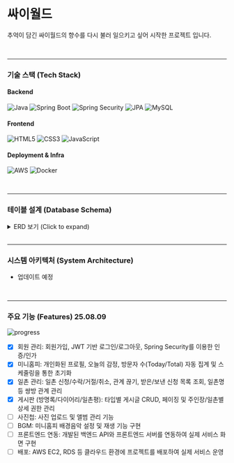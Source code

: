 # 싸이월드

추억이 담긴 싸이월드의 향수를 다시 불러 일으키고 싶어 시작한 프로젝트 입니다.

<br>

---

### 기술 스택 (Tech Stack)

#### Backend
<p>
    <img alt="Java" src="https://img.shields.io/badge/java-B3CCE8?style=flat-square&logo=OpenJDK&logoColor=white">
    <img alt="Spring Boot" src="https://img.shields.io/badge/Spring Boot-6DB33F?style=flat-square&logo=Spring&logoColor=white"/>
    <img alt="Spring Security" src="https://img.shields.io/badge/Spring Security-6DB33F?style=flat-square&logo=Spring&logoColor=white"/>
    <img alt="JPA" src="https://img.shields.io/badge/JPA-A8D8EA?style=flat-square&logo=Hibernate&logoColor=white"/>
    <img alt="MySQL" src="https://img.shields.io/badge/MySQL-F29111?style=flat-square&logo=MySQL&logoColor=white">
</p>

#### Frontend
<p>
    <img alt="HTML5" src="https://img.shields.io/badge/HTML5-FFB3BA?style=flat-square&logo=HTML5&logoColor=white">
    <img alt="CSS3" src="https://img.shields.io/badge/CSS3-BAFFC9?style=flat-square&logo=CSS3&logoColor=white">
    <img alt="JavaScript" src="https://img.shields.io/badge/JavaScript-FFFFBA?style=flat-square&logo=JavaScript&logoColor=black">
</p>


#### Deployment & Infra
<p>
    <img alt="AWS" src="https://img.shields.io/badge/AWS-FFD47F?style=flat-square&logo=amazonaws&logoColor=white">
    <img alt="Docker" src="https://img.shields.io/badge/Docker-2496ED?style=flat-square&logo=Docker&logoColor=white"/>
</p>

<br>

---

### 테이블 설계 (Database Schema)

<details>
  <summary>ERD 보기 (Click to expand)</summary>
  <img alt="ERD" src="erd/cyworld_erd_20250719_v01.png" />
</details>

<br>

---

### 시스템 아키텍처 (System Architecture)
- 업데이트 예정

<br>

---

### 주요 기능 (Features) 25.08.09

![progress](https://img.shields.io/badge/Progress-50%25-blue)

- [x] 회원 관리: 회원가입, JWT 기반 로그인/로그아웃, Spring Security를 이용한 인증/인가
- [x] 미니홈피: 개인화된 프로필, 오늘의 감정, 방문자 수(Today/Total) 자동 집계 및 스케줄링을 통한 초기화
- [x] 일촌 관리: 일촌 신청/수락/거절/취소, 관계 끊기, 받은/보낸 신청 목록 조회, 일촌명 등 쌍방 관계 관리
- [x] 게시판 (방명록/다이어리/일촌평): 타입별 게시글 CRUD, 페이징 및 주인장/일촌별 상세 권한 관리
- [ ] 사진첩: 사진 업로드 및 앨범 관리 기능
- [ ] BGM: 미니홈피 배경음악 설정 및 재생 기능 구현
- [ ] 프론트엔드 연동: 개발된 백엔드 API와 프론트엔드 서버를 연동하여 실제 서비스 화면 구현
- [ ] 배포: AWS EC2, RDS 등 클라우드 환경에 프로젝트를 배포하여 실제 서비스 운영
